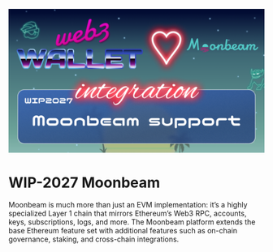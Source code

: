 [_metadata_:at_account]:- "@MoonbeamNetwork"
![image](../v2/images/2027.png)

# WIP-2027 Moonbeam

Moonbeam is much more than just an EVM implementation: it’s a highly specialized Layer 1 chain that mirrors Ethereum’s Web3 RPC, accounts, keys, subscriptions, logs, and more. The Moonbeam platform extends the base Ethereum feature set with additional features such as on-chain governance, staking, and cross-chain integrations.